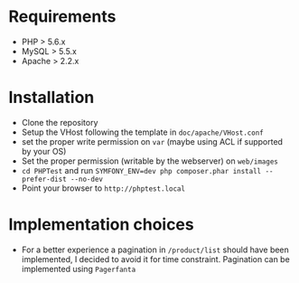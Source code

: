 # Requirements

* PHP > 5.6.x
* MySQL > 5.5.x
* Apache > 2.2.x

# Installation

* Clone the repository
* Setup the VHost following the template in `doc/apache/VHost.conf`
* set the proper write permission on `var` (maybe using ACL if supported by your OS)
* Set the proper permission (writable by the webserver) on `web/images`
* `cd PHPTest` and run `SYMFONY_ENV=dev php composer.phar install --prefer-dist --no-dev`
* Point your browser to `http://phptest.local`

# Implementation choices

* For a better experience a pagination in `/product/list` should have been implemented, I decided to avoid it for time constraint. Pagination can be implemented using `Pagerfanta`
 